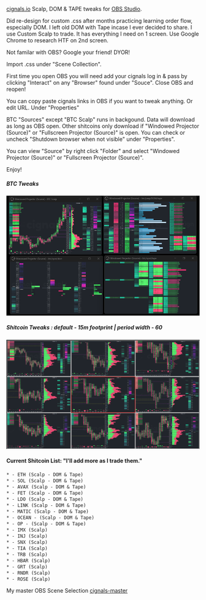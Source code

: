 [cignals.io](https://cignals.io/) Scalp, DOM & TAPE tweaks for [OBS Studio](https://obsproject.com/).

Did re-design for custom .css after months practicing learning order flow, especially DOM.  I left old DOM with Tape incase I ever decided to share.  I use Custom Scalp to trade.  It has everything I need on 1 screen. Use Google Chrome to research HTF on 2nd screen.  

Not familar with OBS?  Google your friend!  DYOR! 

Import .css under "Scene Collection".

First time you open OBS you will need add your cignals log in & pass by clicking "Interact" on any "Browser" found under "Souce".   Close OBS and reopen!  

You can copy paste cignals links in OBS if you want to tweak anything.  Or edit URL.  Under "Properties"

BTC "Sources" except "BTC Scalp" runs in backgound.  Data will download as long as OBS open.  Other shitcoins only download if "Windowed Projector (Source)" or "Fullscreen Projector (Source)" is open.  You can check or uncheck "Shutdown browser when not visible" under "Properties".

You can view "Source" by right click "Folder" and select "Windowed Projector (Source)" or "Fullscreen Projector (Source)".

Enjoy!

##### BTC Tweaks

![Screenshot-1](/media/cignals-BTC-tweaks.png)

##### Shitcoin Tweaks : default - 15m footprint | period width - 60

![Screenshot-1](/media/cignals-shitcoin-tweaks.png)

  #### Current Shitcoin List: "I'll add more as I trade them."
    * - ETH (Scalp - DOM & Tape)              
    * - SOL (Scalp - DOM & Tape)            
    * - AVAX (Scalp - DOM & Tape)             
    * - FET (Scalp - DOM & Tape)         
    * - LDO (Scalp - DOM & Tape)             
    * - LINK (Scalp - DOM & Tape)        
    * - MATIC (Scalp - DOM & Tape)         
    * - OCEAN - (Scalp - DOM & Tape)         
    * - OP - (Scalp - DOM & Tape)                
    * - IMX (Scalp)
    * - INJ (Scalp)
    * - SNX (Scalp)
    * - TIA (Scalp)
    * - TRB (Scalp)
    * - HBAR (Scalp)
    * - GRT (Scalp)
    * - RNDR (Scalp)
    * - ROSE (Scalp)
    

  
My master OBS Scene Selection [cignals-master](/json/cignals-master.json)





